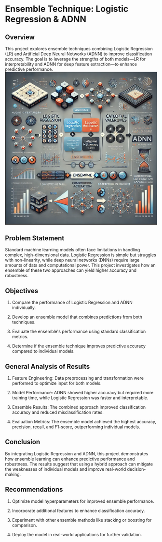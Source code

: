 # Ensemble Technique: Logistic Regression & ADNN

## Overview

This project explores ensemble techniques combining Logistic Regression (LR) and Artificial Deep Neural Networks (ADNN) to improve classification accuracy. The goal is to leverage the strengths of both models—LR for interpretability and ADNN for deep feature extraction—to enhance predictive performance.
![image alt](https://github.com/Maximus-247/Ensemble-Technique-LogisticRegression-Artificial-Deep-Neural-Network/blob/main/Screenshot%202025-02-15%20182212.png?raw=true)


## Problem Statement

Standard machine learning models often face limitations in handling complex, high-dimensional data. Logistic Regression is simple but struggles with non-linearity, while deep neural networks (DNNs) require large amounts of data and computational power. This project investigates how an ensemble of these two approaches can yield higher accuracy and robustness.

## Objectives

1. Compare the performance of Logistic Regression and ADNN individually.

2. Develop an ensemble model that combines predictions from both techniques.

3. Evaluate the ensemble's performance using standard classification metrics.

4. Determine if the ensemble technique improves predictive accuracy compared to individual models.

## General Analysis of Results

1. Feature Engineering: Data preprocessing and transformation were performed to optimize input for both models.

2. Model Performance: ADNN showed higher accuracy but required more training time, while Logistic Regression was faster and interpretable.

3. Ensemble Results: The combined approach improved classification accuracy and reduced misclassification rates.

4. Evaluation Metrics: The ensemble model achieved the highest accuracy, precision, recall, and F1-score, outperforming individual models.

## Conclusion

By integrating Logistic Regression and ADNN, this project demonstrates how ensemble learning can enhance predictive performance and robustness. The results suggest that using a hybrid approach can mitigate the weaknesses of individual models and improve real-world decision-making.

## Recommendations

1. Optimize model hyperparameters for improved ensemble performance.

2. Incorporate additional features to enhance classification accuracy.

3. Experiment with other ensemble methods like stacking or boosting for comparison.

4. Deploy the model in real-world applications for further validation.
